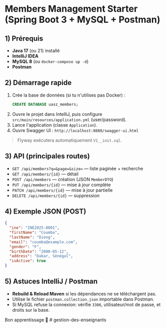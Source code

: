 # Members Management Starter (Spring Boot 3 + MySQL + Postman)

## 1) Prérequis
- **Java 17** (ou 21) installé
- **IntelliJ IDEA**
- **MySQL 8** (ou `docker-compose up -d`)
- **Postman**

## 2) Démarrage rapide
1. Crée la base de données (si tu n'utilises pas Docker) :
   ```sql
   CREATE DATABASE uasz_members;
   ```
2. Ouvre le projet dans IntelliJ, puis configure `src/main/resources/application.yml` (user/password).
3. Lance l'application (classe `Application`).
4. Ouvre Swagger UI : `http://localhost:8080/swagger-ui.html`

> Flyway exécutera automatiquement `V1__init.sql`.

## 3) API (principales routes)
- `GET /api/members?q=&page=&size=` — liste paginée + recherche
- `GET /api/members/{id}` — détail
- `POST /api/members` — création (JSON `MemberDTO`)
- `PUT /api/members/{id}` — mise à jour complète
- `PATCH /api/members/{id}` — mise à jour partielle
- `DELETE /api/members/{id}` — suppression

## 4) Exemple JSON (POST)
```json
{
  "ine": "INE2025-0001",
  "firstName": "Coumba",
  "lastName": "Dieng",
  "email": "coumba@example.com",
  "gender": "F",
  "birthDate": "2000-05-12",
  "address": "Dakar, Sénégal",
  "isActive": true
}
```

## 5) Astuces IntelliJ / Postman
- **Rebuild & Reload Maven** si les dépendances ne se téléchargent pas.
- Utilise le fichier `postman.collection.json` importable dans Postman.
- Si MySQL refuse la connexion: vérifie `3306`, utilisateur/mot de passe, et droits sur la base.

Bon apprentissage 🚀
#   g e s t i o n - d e s - e n s e i g n a n t s  
 